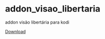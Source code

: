 # addon_visao_libertaria
addon visão libertária para kodi

[Download](https://github.com/zoreu/addon_visao_libertaria/raw/main/plugin.video.visaolibertaria.zip)

